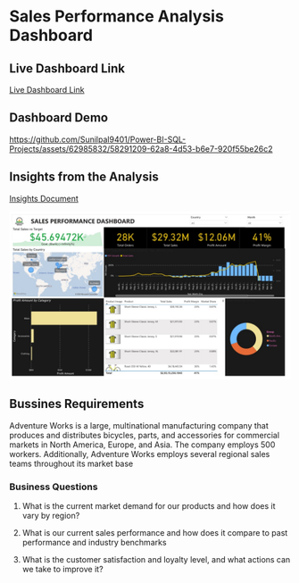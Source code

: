 # Sales Performance Analysis Dashboard


## Live Dashboard Link

[Live Dashboard Link](https://app.powerbi.com/view?r=eyJrIjoiN2Q4N2E5MTItYzllZS00ZTVmLTg0M2QtZTY3YWFjMDU5ZDUzIiwidCI6ImRmODY3OWNkLWE4MGUtNDVkOC05OWFjLWM4M2VkN2ZmOTVhMCJ9)



## Dashboard Demo
https://github.com/Sunilpal9401/Power-BI-SQL-Projects/assets/62985832/58291209-62a8-4d53-b6e7-920f55be26c2


## Insights from the Analysis 
[Insights Document](https://github.com/Sunilpal9401/Power-BI-SQL-Projects/blob/main/SALES%20PERFORMANCE%20DASHBOARD/Insights.pdf)





![App Screenshot](https://github.com/Sunilpal9401/Power-BI-SQL-Projects/blob/main/SALES%20PERFORMANCE%20DASHBOARD/Sales%20Performance%20dashboard.jpg?raw=true)

## Bussines Requirements

Adventure Works is a large, multinational manufacturing company that produces and distributes bicycles, parts, and accessories for commercial 
markets in North America, Europe, and Asia. The company employs 500 workers. 
Additionally, Adventure Works employs several regional sales teams throughout its market base

### Business Questions
1.	What is the current market demand for our products and how does it vary by region?

2.	What is our current sales performance and how does it compare to past performance and industry benchmarks

3.	What is the customer satisfaction and loyalty level, and what actions can we take to improve it?

